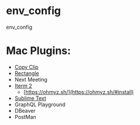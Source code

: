 # env_config
env_config

# Mac Plugins:

- [Copy Clip](https://support.fiplab.com/hc/en-us)
- [Rectangle](https://github.com/rxhanson/Rectangle/releases/tag/v0.54)
- Next Meeting
- [Iterm 2](https://iterm2.com/downloads.html)
  - [https://ohmyz.sh/](https://ohmyz.sh/#install)
- [Sublime Text](https://www.sublimetext.com/download)
- GraphQL Playground
- DBeaver
- PostMan
